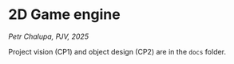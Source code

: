 # 2D Game engine

_Petr Chalupa, PJV, 2025_

Project vision (CP1) and object design (CP2) are in the `docs` folder.